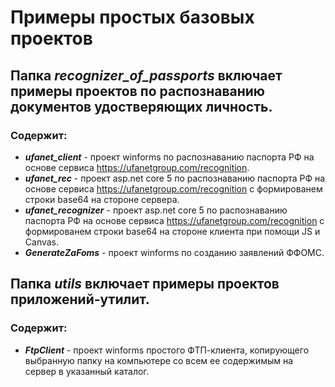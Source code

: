 # Примеры простых базовых проектов

## Папка ***recognizer_of_passports*** включает примеры проектов по распознаванию документов удостверяющих личность. 
### Содержит:
* ***ufanet_client*** - проект winforms по распознаванию паспорта РФ на основе сервиса https://ufanetgroup.com/recognition.
* ***ufanet_rec*** - проект asp.net core 5 по распознаванию паспорта РФ на основе сервиса https://ufanetgroup.com/recognition с формированем строки base64 на стороне сервера.
* ***ufanet_recognizer*** - проект asp.net core 5 по распознаванию паспорта РФ на основе сервиса https://ufanetgroup.com/recognition с формированем строки base64 на стороне клиента при помощи JS и Canvas.
* ***GenerateZaFoms*** - проект winforms по созданию заявлений ФФОМС.

## Папка ***utils*** включает примеры проектов приложений-утилит.
### Содержит:
* ***FtpClient*** - проект winforms простого ФТП-клиента, копирующего выбранную папку на компьютере со всем ее содержимым на сервер в указанный каталог.
